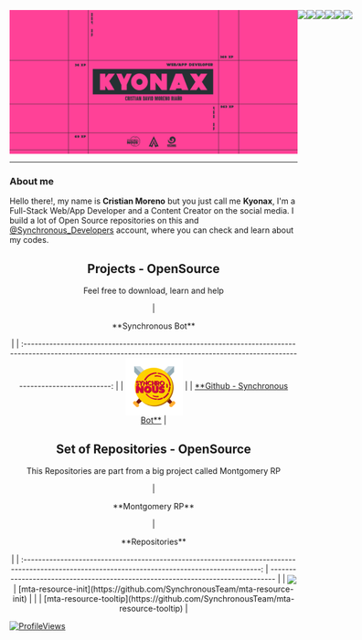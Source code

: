 <div align="center">
<p style="display:flex;justify-content:space-between">
<img src="https://github.com/Kyonax/Kyonax/blob/master/src/gifs/Github_Readme_Kyonax.gif">
<br>
<a href="https://www.twitch.tv/synk_kyonax"style="text-decoration: none">
<img src="https://img.shields.io/twitch/status/synk_kyonax">
</a>
<a href="https://www.paypal.com/cgi-bin/webscr?cmd=_s-xclick&hosted_button_id=5LY2Y46Q7DSWL&source=url"style="text-decoration: none">
<img src="https://img.shields.io/badge/Donate-PayPal-green.svg">
</a> 
<a href="https://www.facebook.com/MrKyonax"style="text-decoration: none">
<img src="https://img.shields.io/badge/MrKyonax-facebook-blue">
</a>
<a href="https://discord.gg/vSvgHvk" style="text-decoration: none">
<img src="https://img.shields.io/discord/623715606184722442?color=blueviolet&label=Server&logo=discord">
</a>
<a href="https://github.com/Kyonax?tab=followers"style="text-decoration: none">
<img src="https://img.shields.io/github/followers/Kyonax?style=social">
</a>
<a href="https://twitter.com/intent/follow?screen_name=Synk_Kyo"style="text-decoration: none">
<img src="https://img.shields.io/twitter/follow/Synk_Kyo?style=social">
</a>
</p>
</div>

---

### About me

Hello there!, my name is **Cristian Moreno** but you just call me **Kyonax**, I'm a Full-Stack Web/App Developer and a Content Creator on the social media. I build a lot of Open Source repositories on this and [@Synchronous_Developers](https://github.com/SynchronousTeam) account, where you can check and learn about my codes.

<h2 align="center">Projects - OpenSource</h2>
<p align="center">Feel free to download, learn and help</p>

<center>
|                                                                             <p>**Synchronous Bot**</p>                                                                              |
| :---------------------------------------------------------------------------------------------------------------------------------------------------------------------------------: |
| <img align='center' src='https://github.com/Kyonax/bot-discord-synchronous/blob/master/database/multimedia/images/demo/logo/Image_Logo_Discord_Bot_Synchronous.png' height='100px'> |
|                                    <a href="https://github.com/Kyonax/bot-discord-synchronous" target="_blank">**Github - Synchronous Bot**</a>                                     |
</center>

<h2 align="center">Set of Repositories - OpenSource</h2>
<p align="center">This Repositories are part from a big project called Montgomery RP</p>

<center>
|                                                             <p>**Montgomery RP**</p>                                                             | <p>**Repositories**</p>                                                         |
| :----------------------------------------------------------------------------------------------------------------------------------------------: | ------------------------------------------------------------------------------- |
| <img align='center' src='https://avatars0.githubusercontent.com/u/67395523?s=400&u=619287262bf85f55ae620e572f0b860cf85a3a8f&v=4' height='100px'> | [mta-resource-init](https://github.com/SynchronousTeam/mta-resource-init)       |
|                                                                                                                                                  | [mta-resource-tooltip](https://github.com/SynchronousTeam/mta-resource-tooltip) |
</center>

[![ProfileViews](http://hits.dwyl.com/Kyonax/Kyonax.svg)](http://hits.dwyl.com/Kyonax/Kyonax)
